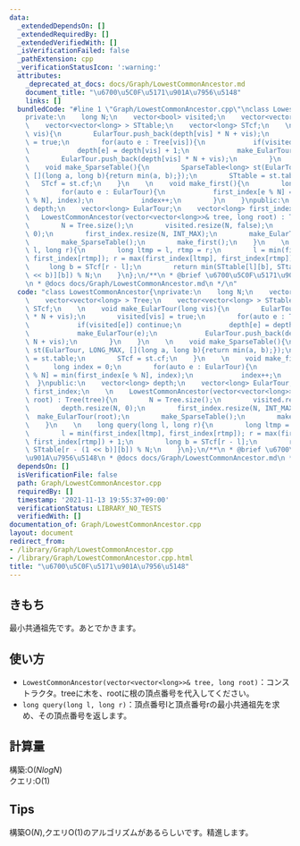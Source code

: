 ```yaml
---
data:
  _extendedDependsOn: []
  _extendedRequiredBy: []
  _extendedVerifiedWith: []
  _isVerificationFailed: false
  _pathExtension: cpp
  _verificationStatusIcon: ':warning:'
  attributes:
    _deprecated_at_docs: docs/Graph/LowestCommonAncestor.md
    document_title: "\u6700\u5C0F\u5171\u901A\u7956\u5148"
    links: []
  bundledCode: "#line 1 \"Graph/LowestCommonAncestor.cpp\"\nclass LowestCommonAncestor{\n\
    private:\n    long N;\n    vector<bool> visited;\n    vector<vector<long> > Tree;\n\
    \    vector<vector<long> > STtable;\n    vector<long> STcf;\n    \n    void make_EularTour(long\
    \ vis){\n        EularTour.push_back(depth[vis] * N + vis);\n        visited[vis]\
    \ = true;\n        for(auto e : Tree[vis]){\n            if(visited[e]) continue;\n\
    \            depth[e] = depth[vis] + 1;\n            make_EularTour(e);\n    \
    \        EularTour.push_back(depth[vis] * N + vis);\n        }\n    }\n    \n\
    \    void make_SparseTable(){\n        SparseTable<long> st(EularTour, LONG_MAX,\
    \ [](long a, long b){return min(a, b);});\n        STtable = st.table;\n     \
    \   STcf = st.cf;\n    }\n    \n    void make_first(){\n        long index = 0;\n\
    \        for(auto e : EularTour){\n            first_index[e % N] = min(first_index[e\
    \ % N], index);\n            index++;\n        }\n    }\npublic:\n    vector<long>\
    \ depth;\n    vector<long> EularTour;\n    vector<long> first_index;\n    \n \
    \   LowestCommonAncestor(vector<vector<long>>& tree, long root) : Tree(tree){\n\
    \        N = Tree.size();\n        visited.resize(N, false);\n        depth.resize(N,\
    \ 0);\n        first_index.resize(N, INT_MAX);\n        make_EularTour(root);\n\
    \        make_SparseTable();\n        make_first();\n    }\n    \n    long query(long\
    \ l, long r){\n        long ltmp = l, rtmp = r;\n        l = min(first_index[ltmp],\
    \ first_index[rtmp]); r = max(first_index[ltmp], first_index[rtmp]) + 1;\n   \
    \     long b = STcf[r - l];\n        return min(STtable[l][b], STtable[r - (1\
    \ << b)][b]) % N;\n    }\n};\n/**\n * @brief \u6700\u5C0F\u5171\u901A\u7956\u5148\
    \n * @docs docs/Graph/LowestCommonAncestor.md\n */\n"
  code: "class LowestCommonAncestor{\nprivate:\n    long N;\n    vector<bool> visited;\n\
    \    vector<vector<long> > Tree;\n    vector<vector<long> > STtable;\n    vector<long>\
    \ STcf;\n    \n    void make_EularTour(long vis){\n        EularTour.push_back(depth[vis]\
    \ * N + vis);\n        visited[vis] = true;\n        for(auto e : Tree[vis]){\n\
    \            if(visited[e]) continue;\n            depth[e] = depth[vis] + 1;\n\
    \            make_EularTour(e);\n            EularTour.push_back(depth[vis] *\
    \ N + vis);\n        }\n    }\n    \n    void make_SparseTable(){\n        SparseTable<long>\
    \ st(EularTour, LONG_MAX, [](long a, long b){return min(a, b);});\n        STtable\
    \ = st.table;\n        STcf = st.cf;\n    }\n    \n    void make_first(){\n  \
    \      long index = 0;\n        for(auto e : EularTour){\n            first_index[e\
    \ % N] = min(first_index[e % N], index);\n            index++;\n        }\n  \
    \  }\npublic:\n    vector<long> depth;\n    vector<long> EularTour;\n    vector<long>\
    \ first_index;\n    \n    LowestCommonAncestor(vector<vector<long>>& tree, long\
    \ root) : Tree(tree){\n        N = Tree.size();\n        visited.resize(N, false);\n\
    \        depth.resize(N, 0);\n        first_index.resize(N, INT_MAX);\n      \
    \  make_EularTour(root);\n        make_SparseTable();\n        make_first();\n\
    \    }\n    \n    long query(long l, long r){\n        long ltmp = l, rtmp = r;\n\
    \        l = min(first_index[ltmp], first_index[rtmp]); r = max(first_index[ltmp],\
    \ first_index[rtmp]) + 1;\n        long b = STcf[r - l];\n        return min(STtable[l][b],\
    \ STtable[r - (1 << b)][b]) % N;\n    }\n};\n/**\n * @brief \u6700\u5C0F\u5171\
    \u901A\u7956\u5148\n * @docs docs/Graph/LowestCommonAncestor.md\n */\n"
  dependsOn: []
  isVerificationFile: false
  path: Graph/LowestCommonAncestor.cpp
  requiredBy: []
  timestamp: '2021-11-13 19:55:37+09:00'
  verificationStatus: LIBRARY_NO_TESTS
  verifiedWith: []
documentation_of: Graph/LowestCommonAncestor.cpp
layout: document
redirect_from:
- /library/Graph/LowestCommonAncestor.cpp
- /library/Graph/LowestCommonAncestor.cpp.html
title: "\u6700\u5C0F\u5171\u901A\u7956\u5148"
---
```

## きもち

最小共通祖先です。あとでかきます。  

## 使い方  
- `LowestCommonAncestor(vector<vector<long>>& tree, long root)`：コンストラクタ。treeに木を、rootに根の頂点番号を代入してください。  
- `long query(long l, long r)`：頂点番号lと頂点番号rの最小共通祖先を求め、その頂点番号を返します。  

## 計算量

構築:$\mathrm{O}(NlogN)$  
クエリ:$\mathrm{O}(1)$  

## Tips

構築$\mathrm{O}(N)$,クエリ$\mathrm{O}(1)$のアルゴリズムがあるらしいです。精進します。  
